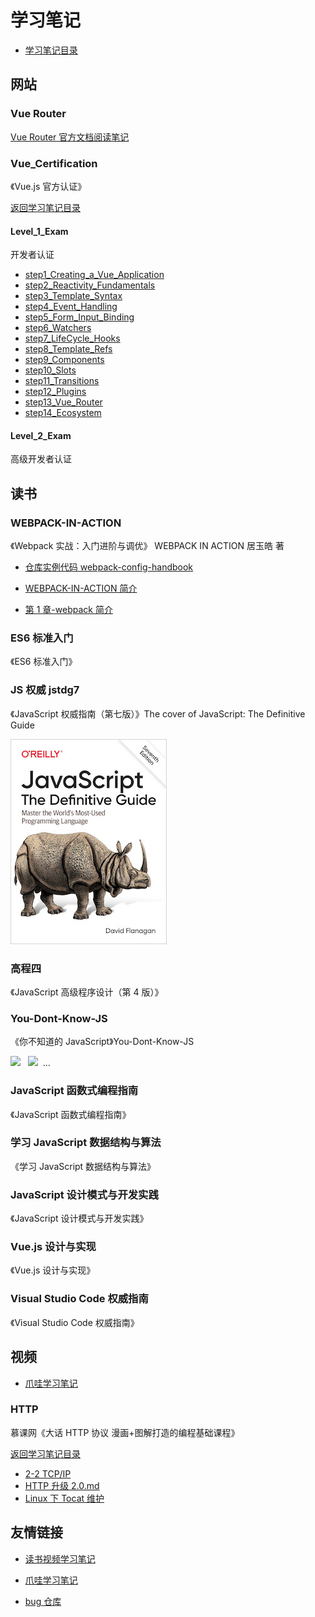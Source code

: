# 学习笔记

- [学习笔记目录](/README.md)

## 网站

### Vue Router

[Vue Router 官方文档阅读笔记](/website/vue-router/README.md)

### Vue_Certification

《Vue.js 官方认证》

[返回学习笔记目录](/README.md)

#### Level_1_Exam

开发者认证

- [step1_Creating_a_Vue_Application](/Vue_Certification/Level_1_Exam/step1_Creating_a_Vue_Application.md)
- [step2_Reactivity_Fundamentals](/Vue_Certification/Level_1_Exam/step2_Reactivity_Fundamentals.md)
- [step3_Template_Syntax](/Vue_Certification/Level_1_Exam/step3_Template_Syntax.md)
- [step4_Event_Handling](/Vue_Certification/Level_1_Exam/step4_Event_Handling.md)
- [step5_Form_Input_Binding](/Vue_Certification/Level_1_Exam/step5_Form_Input_Binding.md)
- [step6_Watchers](/Vue_Certification/Level_1_Exam/step6_Watchers.md)
- [step7_LifeCycle_Hooks](/Vue_Certification/Level_1_Exam/step7_LifeCycle_Hooks.md)
- [step8_Template_Refs](/Vue_Certification/Level_1_Exam/step8_Template_Refs.md)
- [step9_Components](/Vue_Certification/Level_1_Exam/step9_Components.md)
- [step10_Slots](/Vue_Certification/Level_1_Exam/step10_Slots.md)
- [step11_Transitions](/Vue_Certification/Level_1_Exam/step11_Transitions.md)
- [step12_Plugins](/Vue_Certification/Level_1_Exam/step12_Plugins.md)
- [step13_Vue_Router](/Vue_Certification/Level_1_Exam/step13_Vue_Router.md)
- [step14_Ecosystem](/Vue_Certification/Level_1_Exam/step14_Ecosystem.md)

#### Level_2_Exam

高级开发者认证

## 读书

### WEBPACK-IN-ACTION

《Webpack 实战：入门进阶与调优》 WEBPACK IN ACTION 居玉皓 著

- [仓库实例代码 webpack-config-handbook](https://github.com/yuhaoju/webpack-config-handbook)

- [WEBPACK-IN-ACTION 简介](/WEBPACK-IN-ACTION/README.md)

- [第 1 章-webpack 简介](/WEBPACK-IN-ACTION/第1章-webpack简介.md)

### ES6 标准入门

《ES6 标准入门》

### JS 权威 jstdg7

《JavaScript 权威指南（第七版）》The cover of JavaScript: The Definitive Guide

![The cover of JavaScript: The Definitive Guide](/imgs/jstdg7.jpg)

### 高程四

《JavaScript 高级程序设计（第 4 版）》

### You-Dont-Know-JS

《你不知道的 JavaScript》You-Dont-Know-JS

<a href="https://leanpub.com/ydkjsy-get-started"><img src="get-started/images/cover.png" width="75"></a>&nbsp;&nbsp;
<a href="https://leanpub.com/ydkjsy-scope-closures"><img src="scope-closures/images/cover.png" width="75"></a>&nbsp;&nbsp;...

### JavaScript 函数式编程指南

《JavaScript 函数式编程指南》

### 学习 JavaScript 数据结构与算法

《学习 JavaScript 数据结构与算法》

### JavaScript 设计模式与开发实践

《JavaScript 设计模式与开发实践》

### Vue.js 设计与实现

《Vue.js 设计与实现》

### Visual Studio Code 权威指南

《Visual Studio Code 权威指南》

## 视频

- [爪哇学习笔记](https://github.com/djsz3y/zhaowa-study-notes)

### HTTP

慕课网《大话 HTTP 协议 漫画+图解打造的编程基础课程》

[返回学习笔记目录](/README.md)

- [2-2 TCP/IP](/video/HTTP/TCPIP.md)
- [HTTP 升级 2.0.md](/video/HTTP/HTTP升级2.0.md)
- [Linux 下 Tocat 维护](/video/HTTP/Linux下Tocat维护.md)

## 友情链接

- [读书视频学习笔记](https://github.com/djsz3y/learning-notes)

- [爪哇学习笔记](https://github.com/djsz3y/zhaowa-study-notes)

- [bug 仓库](https://github.com/djsz3y/bug-repository)
